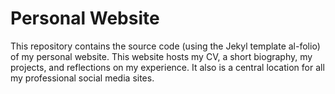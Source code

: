 # Personal Website
This repository contains the source code (using the Jekyl template al-folio) of my personal website. This website hosts my CV, a short biography, my projects, and reflections on my experience. It also is a central location for all my professional social media sites.
